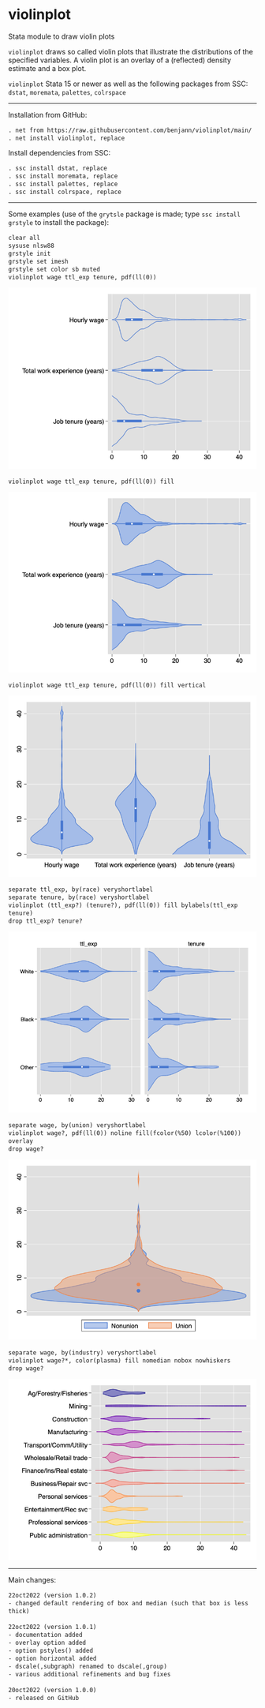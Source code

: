 # violinplot
Stata module to draw violin plots

`violinplot` draws so called violin plots that illustrate the distributions
of the specified variables. A violin plot is an overlay of a (reflected) density
estimate and a box plot.

`violinplot` Stata 15 or newer as well as the following packages from SSC:
`dstat`, `moremata`, `palettes`, `colrspace`

---

Installation from GitHub:

    . net from https://raw.githubusercontent.com/benjann/violinplot/main/
    . net install violinplot, replace

Install dependencies from SSC:

    . ssc install dstat, replace
    . ssc install moremata, replace
    . ssc install palettes, replace
    . ssc install colrspace, replace

---

Some examples (use of the `grytsle` package is made; type `ssc install grstyle` to install the package):

    clear all
    sysuse nlsw88
    grstyle init
    grstyle set imesh
    grstyle set color sb muted
    violinplot wage ttl_exp tenure, pdf(ll(0))

![example 1](/images/1.png)

    violinplot wage ttl_exp tenure, pdf(ll(0)) fill

![example 2](/images/2.png)

    violinplot wage ttl_exp tenure, pdf(ll(0)) fill vertical

![example 3](/images/3.png)

    separate ttl_exp, by(race) veryshortlabel
    separate tenure, by(race) veryshortlabel
    violinplot (ttl_exp?) (tenure?), pdf(ll(0)) fill bylabels(ttl_exp tenure) 
    drop ttl_exp? tenure?

![example 4](/images/4.png)

    separate wage, by(union) veryshortlabel
    violinplot wage?, pdf(ll(0)) noline fill(fcolor(%50) lcolor(%100)) overlay 
    drop wage?

![example 5](/images/5.png)

    separate wage, by(industry) veryshortlabel
    violinplot wage?*, color(plasma) fill nomedian nobox nowhiskers
    drop wage?

![example 6](/images/6.png)

---

Main changes:

    22oct2022 (version 1.0.2)
    - changed default rendering of box and median (such that box is less thick)

    22oct2022 (version 1.0.1)
    - documentation added
    - overlay option added
    - option pstyles() added
    - option horizontal added
    - dscale(,subgraph) renamed to dscale(,group)
    - various additional refinements and bug fixes

    20oct2022 (version 1.0.0)
    - released on GitHub
